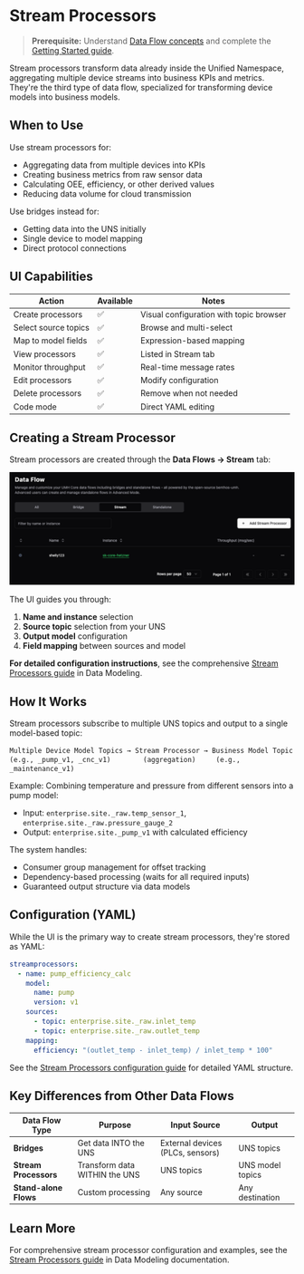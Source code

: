# Stream Processors

> **Prerequisite:** Understand [Data Flow concepts](README.md) and complete the [Getting Started guide](../../getting-started/).

Stream processors transform data already inside the Unified Namespace, aggregating multiple device streams into business KPIs and metrics. They're the third type of data flow, specialized for transforming device models into business models.

## When to Use

Use stream processors for:
- Aggregating data from multiple devices into KPIs
- Creating business metrics from raw sensor data
- Calculating OEE, efficiency, or other derived values
- Reducing data volume for cloud transmission

Use bridges instead for:
- Getting data into the UNS initially
- Single device to model mapping
- Direct protocol connections

## UI Capabilities

| Action | Available | Notes |
|--------|-----------|-------|
| Create processors | ✅ | Visual configuration with topic browser |
| Select source topics | ✅ | Browse and multi-select |
| Map to model fields | ✅ | Expression-based mapping |
| View processors | ✅ | Listed in Stream tab |
| Monitor throughput | ✅ | Real-time message rates |
| Edit processors | ✅ | Modify configuration |
| Delete processors | ✅ | Remove when not needed |
| Code mode | ✅ | Direct YAML editing |

## Creating a Stream Processor

Stream processors are created through the **Data Flows → Stream** tab:

![Stream Processors List](../data-modeling/images/stream-processors.png)

The UI guides you through:
1. **Name and instance** selection
2. **Source topic** selection from your UNS
3. **Output model** configuration  
4. **Field mapping** between sources and model

**For detailed configuration instructions**, see the comprehensive [Stream Processors guide](../data-modeling/stream-processors.md) in Data Modeling.

## How It Works

Stream processors subscribe to multiple UNS topics and output to a single model-based topic:

```
Multiple Device Model Topics → Stream Processor → Business Model Topic
(e.g., _pump_v1, _cnc_v1)        (aggregation)     (e.g., _maintenance_v1)
```

Example: Combining temperature and pressure from different sensors into a pump model:
- Input: `enterprise.site._raw.temp_sensor_1`, `enterprise.site._raw.pressure_gauge_2`  
- Output: `enterprise.site._pump_v1` with calculated efficiency

The system handles:
- Consumer group management for offset tracking
- Dependency-based processing (waits for all required inputs)
- Guaranteed output structure via data models

## Configuration (YAML)

While the UI is the primary way to create stream processors, they're stored as YAML:

```yaml
streamprocessors:
  - name: pump_efficiency_calc
    model:
      name: pump
      version: v1
    sources:
      - topic: enterprise.site._raw.inlet_temp
      - topic: enterprise.site._raw.outlet_temp
    mapping:
      efficiency: "(outlet_temp - inlet_temp) / inlet_temp * 100"
```

See the [Stream Processors configuration guide](../data-modeling/stream-processors.md) for detailed YAML structure.

## Key Differences from Other Data Flows

| Data Flow Type | Purpose | Input Source | Output |
|----------------|---------|--------------|--------|
| **Bridges** | Get data INTO the UNS | External devices (PLCs, sensors) | UNS topics |
| **Stream Processors** | Transform data WITHIN the UNS | UNS topics | UNS model topics |
| **Stand-alone Flows** | Custom processing | Any source | Any destination |

## Learn More

For comprehensive stream processor configuration and examples, see the [Stream Processors guide](../data-modeling/stream-processors.md) in Data Modeling documentation.